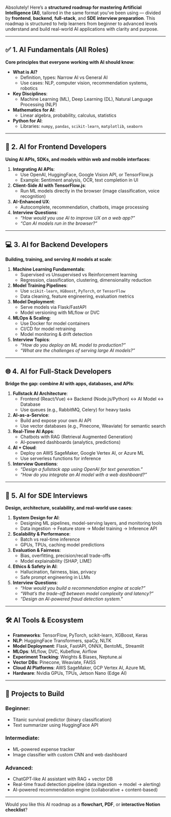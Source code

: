 Absolutely! Here’s a **structured roadmap for mastering Artificial Intelligence (AI)**, tailored in the same format you've been using — divided by **frontend**, **backend**, **full-stack**, and **SDE interview preparation**. This roadmap is structured to help learners from beginner to advanced levels understand and build real-world AI applications with clarity and purpose.

---

## ✅ **1. AI Fundamentals (All Roles)**  
**Core principles that everyone working with AI should know**:  
- **What is AI?**  
  - Definition, types: Narrow AI vs General AI  
  - Use cases: NLP, computer vision, recommendation systems, robotics  
- **Key Disciplines**:
  - Machine Learning (ML), Deep Learning (DL), Natural Language Processing (NLP)
- **Mathematics for AI**:
  - Linear algebra, probability, calculus, statistics
- **Python for AI**:
  - Libraries: `numpy`, `pandas`, `scikit-learn`, `matplotlib`, `seaborn`

---

## 🎯 **2. AI for Frontend Developers**  
**Using AI APIs, SDKs, and models within web and mobile interfaces**:  
1. **Integrating AI APIs**:
   - Use OpenAI, HuggingFace, Google Vision API, or TensorFlow.js
   - Example: Sentiment analysis, OCR, text completion in UI
2. **Client-Side AI with TensorFlow.js**:
   - Run ML models directly in the browser (image classification, voice recognition)
3. **AI-Enhanced UX**:
   - Autocomplete, recommendation, chatbots, image processing
4. **Interview Questions**:
   - *“How would you use AI to improve UX on a web app?”*
   - *“Can AI models run in the browser?”*

---

## 💻 **3. AI for Backend Developers**  
**Building, training, and serving AI models at scale**:  
1. **Machine Learning Fundamentals**:
   - Supervised vs Unsupervised vs Reinforcement learning
   - Regression, classification, clustering, dimensionality reduction
2. **Model Training Pipelines**:
   - Use `scikit-learn`, `XGBoost`, `PyTorch`, or `TensorFlow`
   - Data cleaning, feature engineering, evaluation metrics
3. **Model Deployment**:
   - Serve models via Flask/FastAPI
   - Model versioning with MLflow or DVC
4. **MLOps & Scaling**:
   - Use Docker for model containers
   - CI/CD for model retraining
   - Model monitoring & drift detection
5. **Interview Topics**:
   - *“How do you deploy an ML model to production?”*
   - *“What are the challenges of serving large AI models?”*

---

## 🌐 **4. AI for Full-Stack Developers**  
**Bridge the gap: combine AI with apps, databases, and APIs**:  
1. **Fullstack AI Architecture**:
   - Frontend (React/Vue) ↔ Backend (Node.js/Python) ↔ AI Model ↔ Database
   - Use queues (e.g., RabbitMQ, Celery) for heavy tasks
2. **AI-as-a-Service**:
   - Build and expose your own AI API
   - Use vector databases (e.g., Pinecone, Weaviate) for semantic search
3. **Real-Time AI Apps**:
   - Chatbots with RAG (Retrieval Augmented Generation)
   - AI-powered dashboards (analytics, predictions)
4. **AI + Cloud**:
   - Deploy on AWS SageMaker, Google Vertex AI, or Azure ML
   - Use serverless functions for inference
5. **Interview Questions**:
   - *“Design a fullstack app using OpenAI for text generation.”*
   - *“How do you integrate an AI model with a web dashboard?”*

---

## 🧠 **5. AI for SDE Interviews**  
**Design, architecture, scalability, and real-world use cases**:  
1. **System Design for AI**:
   - Designing ML pipelines, model-serving layers, and monitoring tools
   - Data ingestion → Feature store → Model training → Inference API
2. **Scalability & Performance**:
   - Batch vs real-time inference
   - GPUs, TPUs, caching model predictions
3. **Evaluation & Fairness**:
   - Bias, overfitting, precision/recall trade-offs
   - Model explainability (SHAP, LIME)
4. **Ethics & Safety in AI**:
   - Hallucination, fairness, bias, privacy
   - Safe prompt engineering in LLMs
5. **Interview Questions**:
   - *“How would you build a recommendation engine at scale?”*
   - *“What’s the trade-off between model complexity and latency?”*
   - *“Design an AI-powered fraud detection system.”*

---

## 🛠️ **AI Tools & Ecosystem**
- **Frameworks**: TensorFlow, PyTorch, scikit-learn, XGBoost, Keras  
- **NLP**: HuggingFace Transformers, spaCy, NLTK  
- **Model Deployment**: Flask, FastAPI, ONNX, BentoML, Streamlit  
- **MLOps**: MLflow, DVC, Kubeflow, Airflow  
- **Experiment Tracking**: Weights & Biases, Neptune.ai  
- **Vector DBs**: Pinecone, Weaviate, FAISS  
- **Cloud AI Platforms**: AWS SageMaker, GCP Vertex AI, Azure ML  
- **Hardware**: Nvidia GPUs, TPUs, Jetson Nano (Edge AI)

---

## 🚀 **Projects to Build**
### Beginner:
- Titanic survival predictor (binary classification)
- Text summarizer using HuggingFace API

### Intermediate:
- ML-powered expense tracker
- Image classifier with custom CNN and web dashboard

### Advanced:
- ChatGPT-like AI assistant with RAG + vector DB
- Real-time fraud detection pipeline (data ingestion → model → alerting)
- AI-powered recommendation engine (collaborative + content-based)

---

Would you like this AI roadmap as a **flowchart, PDF**, or **interactive Notion checklist**?